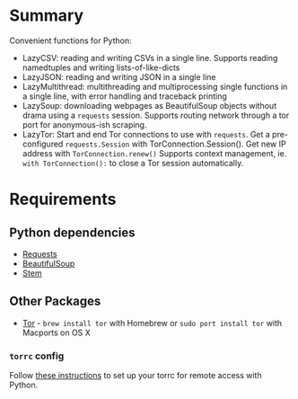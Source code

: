 # Summary

Convenient functions for Python:
- LazyCSV: reading and writing CSVs in a single line. Supports reading namedtuples and writing lists-of-like-dicts
- LazyJSON: reading and writing JSON in a single line
- LazyMultithread: multithreading and multiprocessing single functions in a single line, with error handling and traceback printing
- LazySoup: downloading webpages as BeautifulSoup objects without drama using a `requests` session. Supports routing network through a tor port for anonymous-ish scraping.
- LazyTor: Start and end Tor connections to use with `requests`. Get a pre-configured `requests.Session` with TorConnection.Session(). Get new IP address with `TorConnection.renew()` Supports context management, ie. `with TorConnection():` to close a Tor session automatically.

# Requirements

## Python dependencies
- [Requests](http://docs.python-requests.org/en/master/user/install/)
- [BeautifulSoup](https://www.crummy.com/software/BeautifulSoup/bs4/doc/#installing-beautiful-soup)
- [Stem](https://stem.torproject.org)

## Other Packages
- [Tor](https://www.torproject.org/docs/tor-doc-osx.html.en) - `brew install tor` with Homebrew or `sudo port install tor` with Macports on OS X

### `torrc` config

Follow [these instructions](https://stem.torproject.org/tutorials/the_little_relay_that_could.html) to set up your torrc for remote access with Python.

